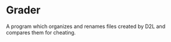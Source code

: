 # Grader
A program which organizes and renames files created by D2L and compares them for cheating.
